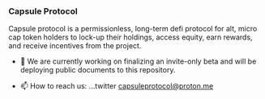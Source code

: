 ### Capsule Protocol 

Capsule protocol is a permissionless, long-term defi protocol for alt, micro cap token holders to lock-up their holdings, access equity, earn rewards, and receive incentives from the project.


- 🔭 We are currently working on finalizing an invite-only beta and will be deploying public documents to this repository.

- 📫 How to reach us: ...twitter capsuleprotocol@proton.me


<!--
**CapsuleProtocol/CapsuleProtocol** is a ✨ _special_ ✨ repository because its `README.md` (this file) appears on your GitHub profile.

Here are some ideas to get you started:

- 🔭 I’m currently working on ...
- 🌱 I’m currently learning ...
- 👯 I’m looking to collaborate on ...
- 🤔 I’m looking for help with ...
- 💬 Ask me about ...
- 📫 How to reach me: ...
- 😄 Pronouns: ...
- ⚡ Fun fact: ...
-->
